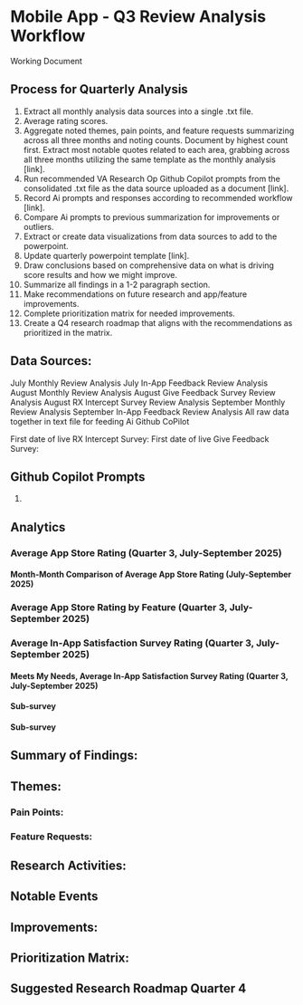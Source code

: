 # Mobile App - Q3 Review Analysis Workflow
Working Document

## Process for Quarterly Analysis
1. Extract all monthly analysis data sources into a single .txt file.
2. Average rating scores.
3. Aggregate noted themes, pain points, and feature requests summarizing across all three months and noting counts. Document by highest count first. Extract most notable quotes related to each area, grabbing across all three months utilizing the same template as the monthly analysis [link].
4. Run recommended VA Research Op Github Copilot prompts from the consolidated .txt file as the data source uploaded as a document [link]. 
5. Record Ai prompts and responses according to recommended workflow [link].
7. Compare Ai prompts to previous summarization for improvements or outliers.
8. Extract or create data visualizations from data sources to add to the powerpoint.
9. Update quarterly powerpoint template [link].
10. Draw conclusions based on comprehensive data on what is driving score results and how we might improve.
11. Summarize all findings in a 1-2 paragraph section.
12. Make recommendations on future research and app/feature improvements. 
13. Complete prioritization matrix for needed improvements.
14. Create a Q4 research roadmap that aligns with the recommendations as prioritized in the matrix.

## Data Sources:
July Monthly Review Analysis
July In-App Feedback Review Analysis
August Monthly Review Analysis
August Give Feedback Survey Review Analysis
August RX Intercept Survey Review Analysis
September Monthly Review Analysis
September In-App Feedback Review Analysis
All raw data together in text file for feeding Ai Github CoPilot

First date of live RX Intercept Survey:
First date of live Give Feedback Survey:

## Github Copilot Prompts
1. 

## Analytics

### Average App Store Rating (Quarter 3, July-September 2025)

#### Month-Month Comparison of Average App Store Rating (July-September 2025)

### Average App Store Rating by Feature (Quarter 3, July-September 2025)

### Average In-App Satisfaction Survey Rating (Quarter 3, July-September 2025)

#### Meets My Needs, Average In-App Satisfaction Survey Rating (Quarter 3, July-September 2025)

#### Sub-survey

#### Sub-survey

## Summary of Findings:

## Themes:

### Pain Points:

### Feature Requests:

## Research Activities:

## Notable Events

## Improvements:

## Prioritization Matrix:

## Suggested Research Roadmap Quarter 4




